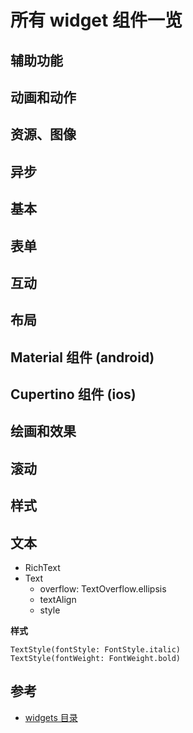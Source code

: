# 所有 widget 组件一览

## 辅助功能

## 动画和动作

## 资源、图像

## 异步

## 基本


## 表单

## 互动

## 布局

## Material 组件 (android)

## Cupertino 组件 (ios)

## 绘画和效果

## 滚动

## 样式

## 文本

- RichText
- Text
    - overflow: TextOverflow.ellipsis
    - textAlign
    - style

**样式**

```
TextStyle(fontStyle: FontStyle.italic)
TextStyle(fontWeight: FontWeight.bold)
```

## 参考

- [widgets 目录](https://flutter.dev/docs/development/ui/widgets)



